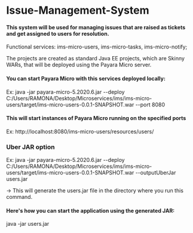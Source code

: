 # Issue-Management-System

#### This system will be used for managing issues that are raised as tickets and get assigned to users for resolution.

Functional services: ims-micro-users, ims-micro-tasks, ims-micro-notify;

The projects are created as standard Java EE projects, which are Skinny WARs, that will be deployed using the Payara Micro server.

#### You can start Payara Micro with this services deployed locally:
Ex: java -jar payara-micro-5.2020.6.jar --deploy C:/Users/RAMONA/Desktop/Microservices/ims/ims-micro-users/target/ims-micro-users-0.0.1-SNAPSHOT.war --port 8080

#### This will start instances of Payara Micro running on the specified ports
Ex: http://localhost:8080/ims-micro-users/resources/users/

### Uber JAR option
Ex: java -jar payara-micro-5.2020.6.jar --deploy C:/Users/RAMONA/Desktop/Microservices/ims/ims-micro-users/target/ims-micro-users-0.0.1-SNAPSHOT.war --outputUberJar users.jar

-> This will generate the users.jar file in the directory where you run this command.

#### Here's how you can start the application using the generated JAR: 
java -jar users.jar
